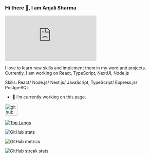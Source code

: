 ### Hi there 👋, I am Anjali Sharma
![](https://www.freepik.com/free-vector/gradient-top-view-laptop-background_4734691.htm#query=linkedin%20background%20banner%20software%20developer&position=3&from_view=keyword&track=ais&uuid=279b3524-a276-4da8-af74-60c6cbcf8925)

I love to learn new skills and implement them in my word and projects. Currently, I am working on React, TypeScript, NextUI, Node.js

Skills: React/ Node.js/ Next.js/ JavaScript, TypeScript/ Express.js/ PostgreSQL

- 🔭 I’m currently working on this page. 


[<img src='https://cdn.jsdelivr.net/npm/simple-icons@3.0.1/icons/github.svg' alt='github' height='40'>](https://github.com/anjali-sharma3)  

[![Top Langs](https://github-readme-stats.vercel.app/api/top-langs/?username=anjali-sharma3)](https://github.com/anuraghazra/github-readme-stats)

![GitHub stats](https://github-readme-stats.vercel.app/api?username=anjali-sharma3&show_icons=true)  

![GitHub metrics](https://metrics.lecoq.io/anjali-sharma3)  

![GitHub streak stats](https://streak-stats.demolab.com/?user=anjali-sharma3)  


